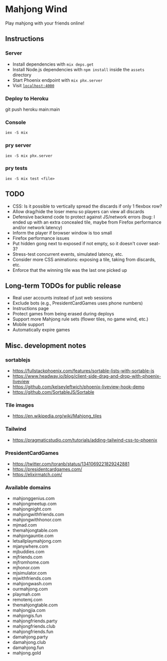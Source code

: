 # Mahjong Wind

Play mahjong with your friends online!

## Instructions

### Server
- Install dependencies with `mix deps.get`
- Install Node.js dependencies with `npm install` inside the `assets` directory
- Start Phoenix endpoint with `mix phx.server`
- Visit [`localhost:4000`](http://localhost:4000)

### Deploy to Heroku
git push heroku main:main

### Console
`iex -S mix`

### pry server
`iex -S mix phx.server`

### pry tests
`iex -S mix test <file>`

## TODO
- CSS: Is it possible to vertically spread the discards if only 1 flexbox row?
- Allow drag/hide the loser menu so players can view all discards
- Defensive backend code to protect against JS/network errors (bug: I ended up with an extra concealed tile, maybe from Firefox performance and/or network latency)
- Inform the player if browser window is too small
- Firefox performance issues
- Put hidden gong next to exposed if not empty, so it doesn't cover seat-3?
- Stress-test concurrent events, simulated latency, etc.
- Consider more CSS animations: exposing a tile, taking from discards, etc.
- Enforce that the winning tile was the last one picked up

## Long-term TODOs for public release
- Real user accounts instead of just web sessions
- Exclude bots (e.g., PresidentCardGames uses phone numbers)
- Instructions page
- Protect games from being erased during deploys
- Support more Mahjong rule sets (flower tiles, no game wind, etc.)
- Mobile support
- Automatically expire games

## Misc. development notes

### sortablejs
- https://fullstackphoenix.com/features/sortable-lists-with-sortable-js
- https://www.headway.io/blog/client-side-drag-and-drop-with-phoenix-liveview
- https://github.com/kelseyleftwich/phoenix-liveview-hook-demo
- https://github.com/SortableJS/Sortable

### Tile images
- https://en.wikipedia.org/wiki/Mahjong_tiles

### Tailwind
- https://pragmaticstudio.com/tutorials/adding-tailwind-css-to-phoenix

### PresidentCardGames
- https://twitter.com/toranb/status/1341069221829242881
- https://presidentcardgames.com/
- https://elixirmatch.com/

### Available domains
- mahjonggenius.com
- mahjongmeetup.com
- mahjongnight.com
- mahjongwithfriends.com
- mahjongwithhonor.com
- mjmad.com
- themahjongtable.com
- mahjongauntie.com
- letsallplaymahjong.com
- mjanywhere.com
- mjbuddies.com
- mjfriends.com
- mjfromhome.com
- mjhonor.com
- mjsimulator.com
- mjwithfriends.com
- mahjongwash.com
- ourmahjong.com
- playmah.com
- remotemj.com
- themahjongtable.com
- mahjongjia.com
- mahjongis.fun
- mahjongfriends.party
- mahjongfriends.club
- mahjongfriends.fun
- damahjong.party
- damahjong.club
- damahjong.fun
- mahjong.gold
